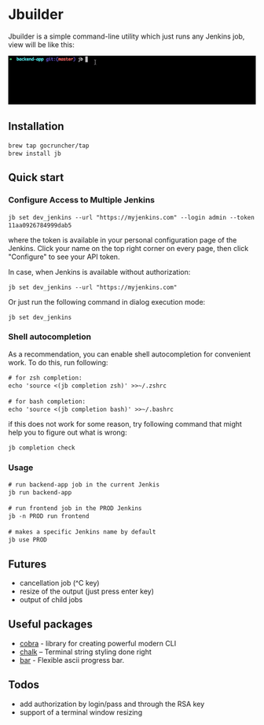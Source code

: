 # Jbuilder

Jbuilder is a simple command-line utility which just runs
any Jenkins job, view will be like this:

![terminal demo](assets/demo.gif)

## Installation
 
```
brew tap gocruncher/tap
brew install jb
```

## Quick start 

### Configure Access to Multiple Jenkins

```
jb set dev_jenkins --url "https://myjenkins.com" --login admin --token 11aa0926784999dab5  
```
where the token is available in your personal configuration page of the Jenkins. Click your name on the top right corner on every page, then click "Configure" to see your API token. 

In case, when Jenkins is available without authorization:
```
jb set dev_jenkins --url "https://myjenkins.com"  
```

Or just run the following command in dialog execution mode:
```
jb set dev_jenkins
```


### Shell autocompletion

As a recommendation, you can enable shell autocompletion for convenient work. To do this, run following:
```
# for zsh completion:
echo 'source <(jb completion zsh)' >>~/.zshrc

# for bash completion:
echo 'source <(jb completion bash)' >>~/.bashrc
```
if this does not work for some reason, try following command that might help you to figure out what is wrong: 
```
jb completion check
```

### Usage
```
# run backend-app job in the current Jenkis 
jb run backend-app  

# run frontend job in the PROD Jenkins
jb -n PROD run frontend

# makes a specific Jenkins name by default
jb use PROD  
```

## Futures
- cancellation job (^C key)
- resize of the output (just press enter key)
- output of child jobs   

## Useful packages
- [cobra](https://github.com/spf13/cobra) - library for creating powerful modern CLI
- [chalk](https://github.com/chalk/chalk) – Terminal string styling done right
- [bar](https://github.com/superhawk610/bar) - Flexible ascii progress bar.

## Todos
- add authorization by login/pass and through the RSA key
- support of a terminal window resizing